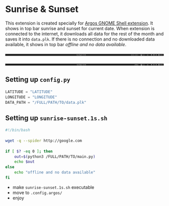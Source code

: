 # Sunrise & Sunset

This extension is created specially for [Argos GNOME Shell extension](https://github.com/p-e-w/argos). It shows in top bar sunrise and sunset for current date. When extension is connected to the internet, it downloads all data for the rest of the month and saves it into `data.plk`. If there is no connection and no downloaded data available, it shows in top bar *offline and no data available*.

![extension_wifi](img/extension_wifi.png)

![extension_no_wifi](img/extension_no_wifi.png)


## Setting up `config.py`


```python
LATITUDE = "LATITUDE"
LONGITUDE = "LONGITUDE"
DATA_PATH = "/FULL/PATH/TO/data.plk"
```

## Setting up `sunrise-sunset.1s.sh`

```bash
#!/bin/bash

wget -q --spider http://google.com

if [ $? -eq 0 ]; then
	out=$(python3 /FULL/PATH/TO/main.py)
	echo $out
else
    echo "offline and no data available"
fi
```

* make `sunrise-sunset.1s.sh` executable
* move to `.config.argos/`
* enjoy